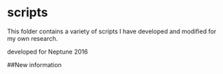 # scripts

This folder contains a variety of scripts I have developed and modified for my own research.

developed for Neptune 2016

##New information